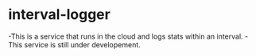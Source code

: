 # interval-logger

-This is a service that runs in the cloud and logs stats within an interval.
-This service is still under developement.
